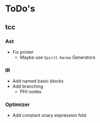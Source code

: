 # ToDo's

## tcc

### Ast

- Fix printer
  - Maybe use `Spirit.Karma` Generators

### IR

- Add named basic blocks
- Add branching
  - PHI nodes

### Optimizer

- Add constant unary expression fold
